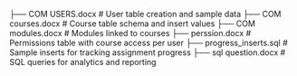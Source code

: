 ├── COM USERS.docx              # User table creation and sample data
├── COM courses.docx            # Course table schema and insert values
├── COM modules.docx            # Modules linked to courses
├── perssion.docx               # Permissions table with course access per user
├── progress_inserts.sql        # Sample inserts for tracking assignment progress
├── sql question.docx           # SQL queries for analytics and reporting
